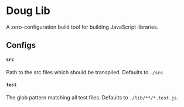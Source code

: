 # Doug Lib

A zero-configuration build tool for building JavaScript libraries.

## Configs

#### `src`

Path to the src files which should be transpiled. Defaults to `./src`.

#### `test`

The glob pattern matching all test files. Defaults to `./lib/**/*.test.js`.

